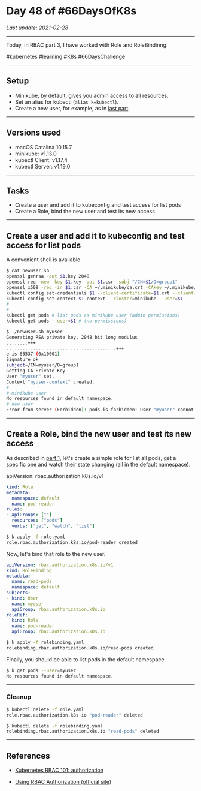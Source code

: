 # Day 48 of #66DaysOfK8s

_Last update: 2021-02-28_

---
Today, in RBAC part 3, I have worked with Role and RoleBindinng.

#kubernetes #learning #K8s #66DaysChallenge

---

## Setup

* Minikube, by default, gives you admin access to all resources. 
* Set an alias for kubectl (```alias k=kubectl```).
* Create a new user, for example, as in [last part](../day48).

---

## Versions used

* macOS Catalina 10.15.7
* minikube: v1.13.0
* kubectl Client: v1.17.4
* kubectl Server: v1.19.0

---

## Tasks

* Create a user and add it to kubeconfig and test access for list pods
* Create a Role, bind the new user and test its new access

---

## Create a user and add it to kubeconfig and test access for list pods


A convenient shell is available.

```bash
$ cat newuser.sh
openssl genrsa -out $1.key 2048
openssl req -new -key $1.key -out $1.csr -subj "/CN=$1/O=group1"
openssl x509 -req -in $1.csr -CA ~/.minikube/ca.crt -CAkey ~/.minikube/ca.key -CAcreateserial -out $1.crt -days 500
kubectl config set-credentials $1 --client-certificate=$1.crt --client-key=$1.key
kubectl config set-context $1-context --cluster=minikube --user=$1
# 
#
kubectl get pods # list pods as minikube user (admin permissions)
kubectl get pods --user=$1 # (no permissions)
```

```bash
$ ./newuser.sh myuser
Generating RSA private key, 2048 bit long modulus
........+++
.........................................+++
e is 65537 (0x10001)
Signature ok
subject=/CN=myuser/O=group1
Getting CA Private Key
User "myuser" set.
Context "myuser-context" created.
#
# minikube user
No resources found in default namespace.
# new user
Error from server (Forbidden): pods is forbidden: User "myuser" cannot list resource "pods" in API group "" in the namespace "default"
```

---

## Create a Role, bind the new user and test its new access

As described in [part 1](../day47/README.md), let's create a simple role for list all pods, get a specific one and watch their state changing (all in the default namespace).

apiVersion: rbac.authorization.k8s.io/v1
```yaml
kind: Role
metadata:
  namespace: default
  name: pod-reader
rules:
- apiGroups: [""] 
  resources: ["pods"]
  verbs: ["get", "watch", "list"]
```

```bash
$ k apply -f role.yaml
role.rbac.authorization.k8s.io/pod-reader created
```

Now, let's bind that role to the new user.

```yaml
apiVersion: rbac.authorization.k8s.io/v1
kind: RoleBinding
metadata:
  name: read-pods
  namespace: default
subjects:
- kind: User
  name: myuser
  apiGroup: rbac.authorization.k8s.io
roleRef:
  kind: Role
  name: pod-reader
  apiGroup: rbac.authorization.k8s.io
```

```bash
$ k apply -f rolebinding.yaml
rolebinding.rbac.authorization.k8s.io/read-pods created
```

Finally, you should be able to list pods in the default namespace.

```bash
$ k get pods --user=myuser
No resources found in default namespace.
```

---

### Cleanup

```bash
$ kubectl delete -f role.yaml
role.rbac.authorization.k8s.io "pod-reader" deleted
```

```bash
$ kubectl delete -f rolebinding.yaml
rolebinding.rbac.authorization.k8s.io "read-pods" deleted
```

---

## References

* [Kubernetes RBAC 101: authorization](https://www.cncf.io/blog/2020/08/28/kubernetes-rbac-101-authorization/)

* [Using RBAC Authorization (official site)](https://kubernetes.io/docs/reference/access-authn-authz/rbac/)
